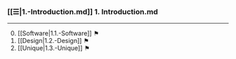 
### [[☰|1.-Introduction.md]] 1. Introduction.md
---
0. [[Software|1.1.-Software]] ⚑
0. [[Design|1.2.-Design]] ⚑
0. [[Unique|1.3.-Unique]] ⚑
